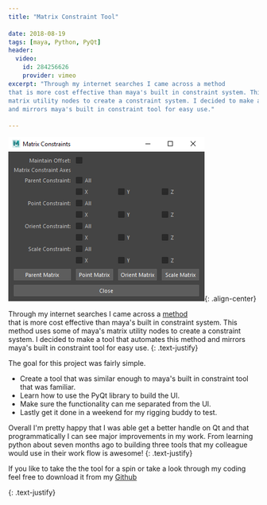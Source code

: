 ```yaml
---
title: "Matrix Constraint Tool"

date: 2018-08-19
tags: [maya, Python, PyQt]
header:
  video:
    id: 284256626
    provider: vimeo
excerpt: "Through my internet searches I came across a method 
that is more cost effective than maya's built in constraint system. This method uses some of maya's 
matrix utility nodes to create a constraint system. I decided to make a tool that automates this method
and mirrors maya's built in constraint tool for easy use."

---
```




![image-center](/images/MatrixScreenshot.PNG){: .align-center}
 
Through my internet searches I came across a <a href="https://github.com/MoodieW/MatrixConstraint" class="btn btn--primary">method</a>  
that is more cost effective than maya's built in constraint system. This method uses some of maya's 
matrix utility nodes to create a constraint system. I decided to make a tool that automates this method
and mirrors maya's built in constraint tool for easy use.
{: .text-justify}

The goal for this project was fairly simple.

* Create a tool that was similar enough to maya's built in constraint tool that was familiar.
* Learn how to use the PyQt library to build the UI.
* Make sure the functionality can me separated from the UI.
* Lastly get it done in a weekend for my rigging buddy to test.

Overall I'm pretty happy that I was able get a better handle on Qt and that programmatically I
can see major improvements in my work. From learning python about seven months ago to building three 
tools that my colleague would use in their work flow is awesome!
{: .text-justify}

If you like to take the the tool for a spin or take a  look through my coding feel free
to download it from my  <a href="https://github.com/MoodieW/MatrixConstraint" class="btn btn--primary">Github</a> 

{: .text-justify}

  